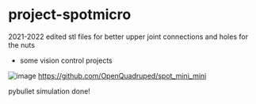 # project-spotmicro

2021-2022
edited stl files for better upper joint connections and holes for the nuts
+ some vision control projects


![image](https://github.com/leeyj521/project-spotmicro/assets/48166047/d5f0751a-1782-4368-ab80-8fad8ddb2bac)
https://github.com/OpenQuadruped/spot_mini_mini

pybullet simulation done!
